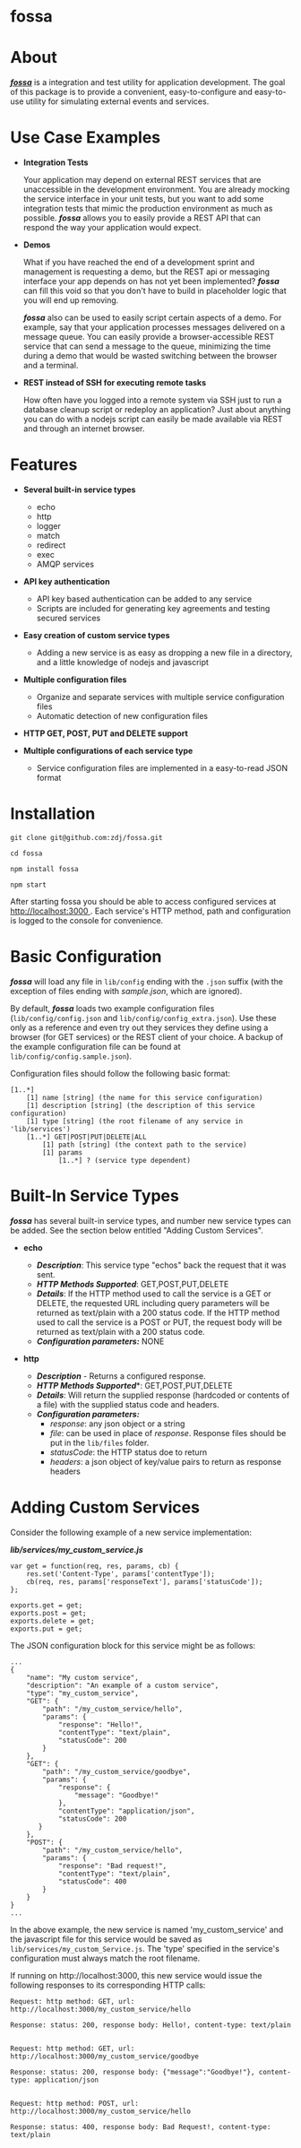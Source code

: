 fossa
=====

About
=====

***[fossa](http://)*** is a integration and test utility for application development. The goal of this package is to provide a convenient, easy-to-configure and easy-to-use utility for simulating external events and services.

Use Case Examples
=====

 - **Integration Tests**

	  Your application may depend on external REST services that are unaccessible in the development environment. You are already mocking the service interface in your unit tests, but you want to add some integration tests that mimic the production environment as much as possible. ***fossa*** allows you to easily provide a REST API that can respond the way your application would expect.

 - **Demos**

	  What if you have reached the end of a development sprint and management is requesting a demo, but the REST api or messaging interface your app depends on has not yet been implemented? ***fossa*** can fill this void so that you don't have to build in placeholder logic that you will end up removing.

	  ***fossa*** also can be used to easily script certain aspects of a demo. For example, say that your application processes messages delivered on a message queue. You can easily provide a browser-accessible REST service that can send a message to the queue, minimizing the time during a demo that would be wasted switching between the browser and a terminal.

 - **REST instead of SSH for executing remote tasks**

	  How often have you logged into a remote system via SSH just to run a database cleanup script or redeploy an application? Just about anything you can do with a nodejs script can easily be made available via REST and through an internet browser.

Features
=====

- **Several built-in service types**

  - echo
  - http
  - logger
  - match
  - redirect
  - exec
  - AMQP services
  
- **API key authentication**

  - API key based authentication can be added to any service
  - Scripts are included for generating key agreements and testing secured services
  
- **Easy creation of custom service types**

  - Adding a new service is as easy as dropping a new file in a directory, and a little knowledge of nodejs and javascript
  
- **Multiple configuration files**
  - Organize and separate services with multiple service configuration files
  - Automatic detection of new configuration files

- **HTTP GET, POST, PUT and DELETE support**

- **Multiple configurations of each service type**

  - Service configuration files are implemented in a easy-to-read JSON format

Installation
=====

	git clone git@github.com:zdj/fossa.git
	
	cd fossa
	
	npm install fossa
	
	npm start
	
After starting fossa you should be able to access configured services at [http://localhost:3000	](http://localhost:3000). Each service's HTTP method, path and configuration is logged to the console for convenience.

Basic Configuration
=====

***fossa*** will load any file in `lib/config` ending with the `.json` suffix (with the exception of files ending with *sample.json*, which are ignored). 

By default, ***fossa*** loads two example configuration files (`lib/config/config.json` and `lib/config/config_extra.json`). Use these only as a reference and even try out they services they define using a browser (for GET services) or the REST client of your choice. A backup of the example configuration file can be found at `lib/config/config.sample.json`).

Configuration files should follow the following basic format:

	[1..*]
		[1] name [string] (the name for this service configuration)
		[1] description [string] (the description of this service configuration)
  	 	[1] type [string] (the root filename of any service in 'lib/services')
		[1..*] GET|POST|PUT|DELETE|ALL
			[1] path [string] (the context path to the service)
			[1] params
				[1..*] ? (service type dependent)
				
Built-In Service Types
=====

***fossa*** has several built-in service types, and number new service types can be added. See the section below entitled "Adding Custom Services".

  - **echo**

    - ***Description***: This service type "echos" back the request that it was sent.
    - ***HTTP Methods Supported***: GET,POST,PUT,DELETE
    - ***Details***: If the HTTP method used to call the service is a GET or DELETE, the requested URL including query parameters will be returned as text/plain with a 200 status code. If the HTTP method used to call the service is a POST or PUT, the request body will be returned as text/plain with a 200 status code.
    - ***Configuration parameters:*** NONE
    
  - **http**

  	- ***Description*** - Returns a configured response.
  	- ***HTTP Methods Supported****: GET,POST,PUT,DELETE
  	- ***Details***: Will return the supplied response (hardcoded or contents of a file) with the supplied status code and headers.
  	- ***Configuration parameters:***
  	  - *response*: any json object or a string
  	  - *file*: can be used in place of *response*. Response files should be put in the `lib/files` folder.
  	  - *statusCode*: the HTTP status doe to return
  	  - *headers*: a json object of key/value pairs to return as response headers

Adding Custom Services
=====

Consider the following example of a new service implementation:

***lib/services/my_custom_service.js***

	var get = function(req, res, params, cb) {
		res.set('Content-Type', params['contentType']);
    	cb(req, res, params['responseText'], params['statusCode']);
	};

	exports.get = get;
	exports.post = get;
	exports.delete = get;
	exports.put = get;

The JSON configuration block for this service might be as follows:

	...
	{
        "name": "My custom service",
        "description": "An example of a custom service",
        "type": "my_custom_service",
        "GET": {
        	"path": "/my_custom_service/hello",
        	"params": {
				"response": "Hello!",
				"contentType": "text/plain",
				"statusCode": 200
            }
        },
        "GET": {
		 	"path": "/my_custom_service/goodbye",
			"params": {
				"response": {
					"message": "Goodbye!"
				},
				"contentType": "application/json",
				"statusCode": 200
           }
        },
        "POST": {
		 	"path": "/my_custom_service/hello",
        	"params": {
				"response": "Bad request!",
				"contentType": "text/plain",
				"statusCode": 400
            }
        }
    }
	...

In the above example, the new service is named 'my_custom_service' and the javascript file for this service would be saved as `lib/services/my_custom_Service.js`. The 'type' specified in the service's configuration must always match the root filename.

If running on http://localhost:3000, this new service would issue the following responses to its corresponding HTTP calls:

	Request: http method: GET, url: http://localhost:3000/my_custom_service/hello

	Response: status: 200, response body: Hello!, content-type: text/plain
  

	Request: http method: GET, url: http://localhost:3000/my_custom_service/goodbye

	Response: status: 200, response body: {"message":"Goodbye!"}, content-type: application/json
	
	
	Request: http method: POST, url: http://localhost:3000/my_custom_service/hello

	Response: status: 400, response body: Bad Request!, content-type: text/plain
